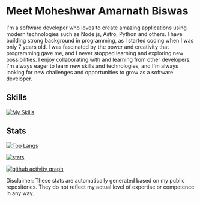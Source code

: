 # Meet Moheshwar Amarnath Biswas

I'm a software developer who loves to create amazing applications using modern technologies such as Node.js, Astro, Python and others. I have building strong background in programming, as I started coding when I was only 7 years old. I was fascinated by the power and creativity that programming gave me, and I never stopped learning and exploring new possibilities. I enjoy collaborating with and learning from other developers. I'm always eager to learn new skills and technologies, and I'm always looking for new challenges and opportunities to grow as a software developer.

## Skills

[![My Skills](https://skillicons.dev/icons?i=bash,powershell,linux,c,py,html,css,js,ts,md,bootstrap,tailwind,vscode,git,github,vite,ps,pr,discord,twitter,stackoverflow,azure,cloudflare,vercel)](https://skillicons.dev)

## Stats

[![Top Langs](https://github-readme-stats.vercel.app/api/top-langs?username=fluentmoheshwar&show_icons=true&theme=vue-dark&locale=en&layout=compact)](https://github.com/anuraghazra/github-readme-stats)

[![stats](https://github-readme-stats.vercel.app/api?username=fluentmoheshwar&show_icons=true&theme=vue-dark)](https://github.com/anuraghazra/github-readme-stats)

[![github activity graph](https://githubactivitygraph.vercel.app/graph?username=fluentmoheshwar&theme=vue)](https://github.com/fluentmoheshwar/githubactivitygraph)

Disclaimer: These stats are automatically generated based on my public repositories. They do not reflect my actual level of expertise or competence in any way.
